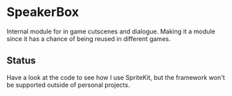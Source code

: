 # SpeakerBox

Internal module for in game cutscenes and dialogue. Making it a module since it has a chance of being reused in different games.

## Status

Have a look at the code to see how I use SpriteKit, but the framework won't be supported outside of personal projects.
